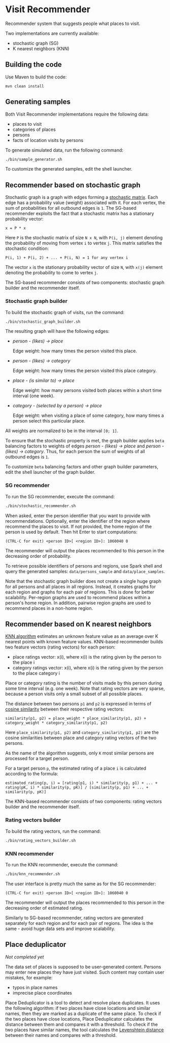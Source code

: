 # Visit Recommender

Recommender system that suggests people what places to visit.

Two implementations are currently available:
- stochastic graph (SG)
- K nearest neighbors (KNN)

## Building the code

Use Maven to build the code:
```text
mvn clean install
```

## Generating samples

Both Visit Recommender implementations require the following data:
- places to visit
- categories of places
- persons
- facts of location visits by persons

To generate simulated data, run the following command:
```bash
./bin/sample_generator.sh
```
To customize the generated samples, edit the shell launcher.

## Recommender based on stochastic graph

Stochastic graph is a graph with edges forming a [stochastic matrix](https://en.wikipedia.org/wiki/Stochastic_matrix).
Each edge has a probability value (weight) associated with it.
For each vertex, the sum of probabilities for all outbound edges is `1`.
The SG-based recommender exploits the fact that a stochastic matrix has a stationary probability vector:
```text
x = P * x
```
Here `P` is the stochastic matrix of size `N x N`,
with `P(i, j)` element denoting the probability of moving from vertex `i` to vertex `j`.
This matrix satisfies the stochastic condition:
```text
P(i, 1) + P(i, 2) + ... + P(i, N) = 1 for any vertex i
```
The vector `x` is the stationary probability vector of size `N`,
with `x(j)` element denoting the probability to come to vertex `j`.

The SG-based recommender consists of two components: stochastic graph builder and the recommender itself.

### Stochastic graph builder

To build the stochastic graph of visits, run the command:
```bash
./bin/stochastic_graph_builder.sh
```
The resulting graph will have the following edges:

- *person - (likes) -> place*
  
  Edge weight: how many times the person visited this place.

- *person - (likes) -> category*

  Edge weight: how many times the person visited this place category.

- *place - (is similar to) -> place*

  Edge weight: how many persons visited both places within a short time interval (one week).

- *category - (selected by a person) -> place*

  Edge weight: when visiting a place of some category,
  how many times a person select this particular place.

All weights are normalized to be in the interval `[0; 1]`.

To ensure that the stochastic property is met,
the graph builder applies `beta` balancing factors
to weights of edges *person - (likes) -> place* and *person - (likes) -> category*.
Thus, for each person the sum of weights of all outbound edges is `1`.

To customize `beta` balancing factors and other graph builder parameters,
edit the shell launcher of the graph builder.

### SG recommender

To run the SG recommender, execute the command:
```bash
./bin/stochastic_recommender.sh
```
When asked, enter the person identifier that you want to provide with recommendations.
Optionally, enter the identifier of the region where recommend the places to visit.
If not provided, the home region of the person is used by default.
Then hit Enter to start computations:
```text
(CTRL-C for exit) <person ID>[ <region ID>]: 1060040 0
```
The recommender will output the places recommended to this person
in the decreasing order of probability.

To retrieve possible identifiers of persons and regions,
use Spark shell and query the generated samples:
`data/persons_sample` and `data/place_samples`.

Note that the stochastic graph builder does not create
a single huge graph for all persons and all places in all regions.
Instead, it creates graphs for each region and graphs for each pair of regions.
This is done for better scalability.
Per-region graphs are used to recommend places within a person's home region.
In addition, pairwise region graphs are used to recommend places in a non-home region.

## Recommender based on K nearest neighbors

[KNN algorithm](https://en.wikipedia.org/wiki/K-nearest_neighbors_algorithm) estimates
an unknown feature value as an average over K nearest points with known feature values.
KNN-based recommender builds two feature vectors (rating vectors) for each person:

- place ratings vector: x(i), where x(i) is the rating given by the person to the place i
- category ratings vector: x(i), where x(i) is the rating given by the person to the place category i

Place or category rating is the number of visits made by this person during some time interval (e.g. one week).
Note that rating vectors are very sparse, because a person visits only a small subset of all possible places.

The distance between two persons `p1` and `p2` is expressed
in terms of [cosine similarity](https://en.wikipedia.org/wiki/Cosine_similarity)
between their respective rating vectors:
```text
similarity(p1, p2) = place_weight * place_similarity(p1, p2) + category_weight * category_similarity(p1, p2)
```
Here `place_similarity(p1, p2)` and `category_similarity(p1, p2)` are the cosine similarities
between place and category rating vectors of the two persons.

As the name of the algorithm suggests, only `K` most similar persons are processed for a target person.

For a target person `p`, the estimated rating of a place `i` is calculated according to the formula:
```text
estimated_rating(p, i) = [rating(p1, i) * similarity(p, p1) + ... + rating(pK, i) * similarity(p, pK)] / [similarity(p, p1) + ... + similarity(p, pK)]
```

The KNN-based recommender consists of two components: rating vectors builder and the recommender itself.

### Rating vectors builder

To build the rating vectors, run the command:
```bash
./bin/rating_vectors_builder.sh
```

### KNN recommender

To run the KNN recommender, execute the command:
```bash
./bin/knn_recommender.sh
```
The user interface is pretty much the same as for the SG recommender:
```text
(CTRL-C for exit) <person ID>[ <region ID>]: 1060040 0
```
The recommender will output the places recommended to this person
in the decreasing order of estimated rating.

Similarly to SG-based recommender,
rating vectors are generated separately for each region and for each pair of regions.
The idea is the same - avoid huge data sets and improve scalability.

## Place deduplicator

*Not completed yet*

The data set of places is supposed to be user-generated content.
Persons may enter new places they have just visited.
Such content may contain user mistakes, for example:

- typos in place names
- imprecise place coordinates

Place Deduplicator is a tool to detect and resolve place duplicates.
It uses the following algorithm: if two places have close locations and similar names,
then they are marked as a duplicate of the same place.
To check if the two places have close locations,
Place Deduplicator calculates the distance between them
and compares it with a threshold.
To check if the two places have similar names,
the tool calculates the [Levenshtein distance](https://en.wikipedia.org/wiki/Levenshtein_distance)
between their names and compares with a threshold.
